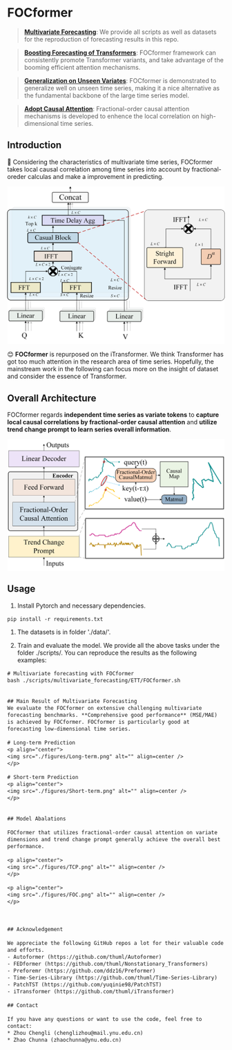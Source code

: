 # FOCformer
> **[Multivariate Forecasting](./scripts/multivariate_forecasting/README.md)**: We provide all scripts as well as datasets for the reproduction of forecasting results in this repo.

> **[Boosting Forecasting of Transformers](./scripts/boost_performance/README.md)**:  FOCformer framework can consistently promote Transformer variants, and take advantage of the booming efficient attention mechanisms.

> **[Generalization on Unseen Variates](scripts/variate_generalization/README.md)**: FOCformer is demonstrated to generalize well on unseen time series, making it a nice alternative as the fundamental backbone of the large time series model.

> **[Adopt Causal Attention](scripts/model_efficiency/README.md)**: Fractional-order causal attention mechanisms is developed to enhence the local correlation on high-dimensional time series.
 

## Introduction

🌟 Considering the characteristics of multivariate time series, FOCformer takes local causal correlation among time series into account by fractional-oreder calculas and make a improvement in predicting.

<p align="center">
<img src="./figures/CausalAttention.png"  alt="" align=center />
</p>

😊 **FOCformer** is repurposed on the iTransformer. We think Transformer has got too much attention in the research area of time series. Hopefully, the mainstream work in the following can focus more on the insight of dataset and consider the essence of Transformer.



## Overall Architecture

FOCformer regards **independent time series as variate tokens** to **capture local causal correlations by fractional-order causal attention** and **utilize trend change prompt to learn series overall information**.

<p align="center">
<img src="./figures/Architecture.png" alt="" align=center />
</p>



## Usage 

1. Install Pytorch and necessary dependencies.

```
pip install -r requirements.txt
```

1. The datasets is in folder './data/'.

2. Train and evaluate the model. We provide all the above tasks under the folder ./scripts/. You can reproduce the results as the following examples:

```
# Multivariate forecasting with FOCformer
bash ./scripts/multivariate_forecasting/ETT/FOCformer.sh


## Main Result of Multivariate Forecasting
We evaluate the FOCformer on extensive challenging multivariate forecasting benchmarks. **Comprehensive good performance** (MSE/MAE) is achieved by FOCformer. FOCformer is particularly good at forecasting low-dimensional time series.

# Long-term Prediction
<p align="center">
<img src="./figures/Long-term.png" alt="" align=center />
</p>

# Short-term Prediction
<p align="center">
<img src="./figures/Short-term.png" alt="" align=center />
</p>


## Model Abalations

FOCformer that utilizes fractional-order causal attention on variate dimensions and trend change prompt generally achieve the overall best performance. 

<p align="center">
<img src="./figures/TCP.png" alt="" align=center />
</p>

<p align="center">
<img src="./figures/FOC.png" alt="" align=center />
</p>



## Acknowledgement

We appreciate the following GitHub repos a lot for their valuable code and efforts.
- Autoformer (https://github.com/thuml/Autoformer)
- FEDformer (https://github.com/thuml/Nonstationary_Transformers)
- Preforemr (https://github.com/ddz16/Preformer)
- Time-Series-Library (https://github.com/thuml/Time-Series-Library)
- PatchTST (https://github.com/yuqinie98/PatchTST)
- iTransformer (https://github.com/thuml/iTransformer)

## Contact

If you have any questions or want to use the code, feel free to contact:
* Zhou Chengli (chenglizhou@mail.ynu.edu.cn)
* Zhao Chunna (zhaochunna@ynu.edu.cn)
